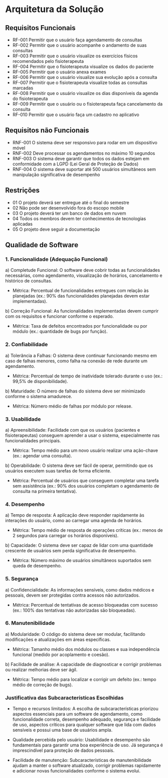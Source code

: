 # Arquitetura da Solução
## Requisitos Funcionais

* RF-001	Permitir que o usuário faça agendamento de consultas	
* RF-002	Permitir que o usuário acompanhe o andamento de suas consultas	
* RF-003	Permitir que o usuário visualize os exercícios físicos recomendados pelo fisioterapeuta	
* RF-004	Permitir que o fisioterapeuta visualize os dados do paciente	
* RF-005	Permitir que o usuário anexa exames	
* RF-006	Permitir que o usuário visualize sua evolução após a consulta	
* RF-007	Permitir que o fisioterapeuta visualize todas as consultas marcadas	
* RF-008	Permitir que o usuário visualize os dias disponíveis da agenda do fisioterapeuta	
* RF-009	Permitir que o usuário ou o fisioterapeuta faça cancelamento da consulta	
* RF-010	Permitir que o usuário faça um cadastro no aplicativo	

## Requisitos não Funcionais

* RNF-001	O sistema deve ser responsivo para rodar em um dispositivo móvel	
* RNF-002	Deve processar os agendamentos no máximo 10 segundos	
* RNF-003	O sistema deve garantir que todos os dados estejam em conformidade com a LGPD (Lei Geral de Proteção de Dados)	
* RNF-004	O sistema deve suportar até 500 usuários simultâneos sem manipulação significativa de desempenho	
  
## Restrições

* 01	O projeto deverá ser entregue até o final do semestre
* 02	Não pode ser desenvolvido fora do escopo mobile
* 03	O projeto deverá ter um banco de dados em nuvem
* 04	Todos os membros devem ter conhecimentos de tecnologias aplicadas
* 05	O projeto deve seguir a documentação

## Qualidade de Software
 ### 1. Funcionalidade (Adequação Funcional)
    
a) Completude Funcional: O software deve cobrir todas as funcionalidades necessárias, como agendamento, visualização de horários, cancelamento e histórico de consultas.
* Métrica: Percentual de funcionalidades entregues com relação às planejadas (ex.: 90% das funcionalidades planejadas devem estar implementadas).
  
b) Correção Funcional: As funcionalidades implementadas devem cumprir com os requisitos e funcionar conforme o esperado.
* Métrica: Taxa de defeitos encontrados por funcionalidade ou por módulo (ex.: quantidade de bugs por função).
  
### 2. Confiabilidade
   
a) Tolerância a Falhas: O sistema deve continuar funcionando mesmo em caso de falhas menores, como falha na conexão de rede durante um agendamento.
* Métrica: Percentual de tempo de inatividade tolerado durante o uso (ex.: 99,5% de disponibilidade).
  
b) Maturidade: O número de falhas do sistema deve ser minimizado conforme o sistema amadurece.
* Métrica: Número médio de falhas por módulo por release.
  
### 3. Usabilidade
a) Apreensibilidade: Facilidade com que os usuários (pacientes e fisioterapeutas) conseguem aprender a usar o sistema, especialmente nas funcionalidades principais.
* Métrica: Tempo médio para um novo usuário realizar uma ação-chave (ex.: agendar uma consulta).
  
b) Operabilidade: O sistema deve ser fácil de operar, permitindo que os usuários executem suas tarefas de forma eficiente.
* Métrica: Percentual de usuários que conseguem completar uma tarefa sem assistência (ex.: 90% dos usuários completam o agendamento de consulta na primeira tentativa).

### 4. Desempenho
a) Tempo de resposta: A aplicação deve responder rapidamente às interações do usuário, como ao carregar uma agenda de horários.
* Métrica: Tempo médio de resposta de operações críticas (ex.: menos de 2 segundos para carregar os horários disponíveis).
  
b) Capacidade: O sistema deve ser capaz de lidar com uma quantidade crescente de usuários sem perda significativa de desempenho.
* Métrica: Número máximo de usuários simultâneos suportados sem queda de desempenho.

### 5. Segurança
a) Confidencialidade: As informações sensíveis, como dados médicos e pessoais, devem ser protegidas contra acessos não autorizados.
* Métrica: Percentual de tentativas de acesso bloqueadas com sucesso (ex.: 100% das tentativas não autorizadas são bloqueadas).

### 6. Manutenibilidade
a) Modularidade: O código do sistema deve ser modular, facilitando modificações e atualizações em áreas específicas.
* Métrica: Tamanho médio dos módulos ou classes e sua independência funcional (medido por acoplamento e coesão).
  
b) Facilidade de análise: A capacidade de diagnosticar e corrigir problemas ou realizar melhorias deve ser ágil.
* Métrica: Tempo médio para localizar e corrigir um defeito (ex.: tempo médio de correção de bugs).

### Justificativa das Subcaracterísticas Escolhidas

- Tempo e recursos limitados: A escolha de subcaracterísticas priorizou aspectos essenciais para um software de agendamento, como funcionalidade correta, desempenho adequado, segurança e facilidade de uso, aspectos críticos para qualquer software que lida com dados sensíveis e possui uma base de usuários ampla.

- Qualidade percebida pelo usuário: Usabilidade e desempenho são fundamentais para garantir uma boa experiência de uso. Já segurança é imprescindível para proteção de dados pessoais.

- Facilidade de manutenção: Subcaracterísticas de manutenibilidade ajudam a manter o software atualizado, corrigir problemas rapidamente e adicionar novas funcionalidades conforme o sistema evolui.


